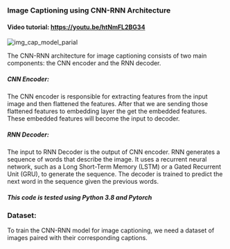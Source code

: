 ### Image Captioning using CNN-RNN Architecture

#### Video tutorial: https://youtu.be/htNmFL2BG34

![img_cap_model_parial](https://github.com/AarohiSingla/Image-Captioning/assets/60029146/3665bf55-22df-4cfa-86f9-9ae3f8ba106d)

The CNN-RNN architecture for image captioning consists of two main components: the CNN encoder and the RNN decoder.

##### CNN Encoder:
The CNN encoder is responsible for extracting features from the input image and then flattened the features. After that we are sending those flattened features to embedding layer the get the embedded features. These embedded features will become the input to decoder.

##### RNN Decoder:
The input to RNN Decoder is the output of CNN encoder. RNN generates a sequence of words that describe the image. It uses a recurrent neural network, such as a Long Short-Term Memory (LSTM) or a Gated Recurrent Unit (GRU), to generate the sequence. The decoder is trained to predict the next word in the sequence given the previous words.

##### This code is tested using Python 3.8 and Pytorch

### Dataset:
To train the CNN-RNN model for image captioning, we need a dataset of images paired with their corresponding captions.




